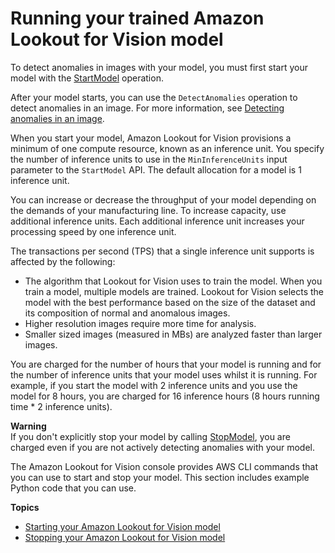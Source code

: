 # Running your trained Amazon Lookout for Vision model<a name="running-model"></a>

To detect anomalies in images with your model, you must first start your model with the [StartModel](https://docs.aws.amazon.com/lookout-for-vision/latest/APIReference/API_StartModel) operation\.

After your model starts, you can use the `DetectAnomalies` operation to detect anomalies in an image\. For more information, see [Detecting anomalies in an image](inference-detect-anomalies.md)\.  

When you start your model, Amazon Lookout for Vision provisions a minimum of one compute resource, known as an inference unit\. You specify the number of inference units to use in the `MinInferenceUnits` input parameter to the `StartModel` API\. The default allocation for a model is 1 inference unit\. 

You can increase or decrease the throughput of your model depending on the demands of your manufacturing line\. To increase capacity, use additional inference units\. Each additional inference unit increases your processing speed by one inference unit\.

The transactions per second \(TPS\) that a single inference unit supports is affected by the following:
+ The algorithm that Lookout for Vision uses to train the model\. When you train a model, multiple models are trained\. Lookout for Vision selects the model with the best performance based on the size of the dataset and its composition of normal and anomalous images\. 
+ Higher resolution images require more time for analysis\.
+ Smaller sized images \(measured in MBs\) are analyzed faster than larger images\.

You are charged for the number of hours that your model is running and for the number of inference units that your model uses whilst it is running\. For example, if you start the model with 2 inference units and you use the model for 8 hours, you are charged for 16 inference hours \(8 hours running time \* 2 inference units\)\. 

**Warning**  
If you don't explicitly stop your model by calling [StopModel](https://docs.aws.amazon.com/lookout-for-vision/latest/APIReference/API_StopModel), you are charged even if you are not actively detecting anomalies with your model\.

The Amazon Lookout for Vision console provides AWS CLI commands that you can use to start and stop your model\. This section includes example Python code that you can use\. 



**Topics**
+ [Starting your Amazon Lookout for Vision model](run-start-model.md)
+ [Stopping your Amazon Lookout for Vision model](run-stop-model.md)